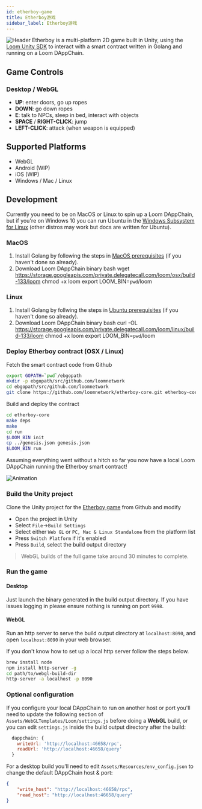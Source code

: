 ```yaml
---
id: etherboy-game
title: Etherboy游戏
sidebar_label: Etherboy游戏
---
```

![Header](/developers/img/ebw_splash.jpg) Etherboy is a multi-platform 2D game built in Unity, using the [Loom Unity SDK](unity-sdk.md) to interact with a smart contract written in Golang and running on a Loom DAppChain.

## Game Controls

### Desktop / WebGL

- **UP**: enter doors, go up ropes
- **DOWN**: go down ropes
- **E**: talk to NPCs, sleep in bed, interact with objects
- **SPACE** / **RIGHT-CLICK**: jump
- **LEFT-CLICK**: attack (when weapon is equipped)

## Supported Platforms

- WebGL
- Android (WIP)
- iOS (WIP)
- Windows / Mac / Linux

## Development

Currently you need to be on MacOS or Linux to spin up a Loom DAppChain, but if you're on Windows 10 you can run Ubuntu in the [Windows Subsystem for Linux](https://docs.microsoft.com/en-us/windows/wsl/install-win10) (other distros may work but docs are written for Ubuntu).

### MacOS

1. Install Golang by following the steps in [MacOS prerequisites](prereqs.md) (if you haven't done so already).
2. Download Loom DAppChain binary 
        bash
        wget https://storage.googleapis.com/private.delegatecall.com/loom/osx/build-133/loom
        chmod +x loom
        export LOOM_BIN=`pwd`/loom

### Linux

1. Install Golang by follwing the steps in [Ubuntu prerequisites](prereqs-ubuntu.md) (if you haven't done so already).
2. Download Loom DAppChain binary 
        bash
        curl -OL https://storage.googleapis.com/private.delegatecall.com/loom/linux/build-133/loom
        chmod +x loom
        export LOOM_BIN=`pwd`/loom

### Deploy Etherboy contract (OSX / Linux)

Fetch the smart contract code from Github

```bash
export GOPATH=`pwd`/ebgopath
mkdir -p ebgopath/src/github.com/loomnetwork
cd ebgopath/src/github.com/loomnetwork
git clone https://github.com/loomnetwork/etherboy-core.git etherboy-core
```

Build and deploy the contract

```bash
cd etherboy-core
make deps
make
cd run
$LOOM_BIN init
cp ../genesis.json genesis.json
$LOOM_BIN run
```

Assuming everything went without a hitch so far you now have a local Loom DAppChain running the Etherboy smart contract!

![Animation](/developers/img/etherboy-clip.gif)

### Build the Unity project

Clone the Unity project for the [Etherboy game](https://github.com/loomnetwork/Etherboy) from Github and modify

- Open the project in Unity
- Select `File`->`Build Settings`
- Select either `Web GL` or `PC, Mac & Linux Standalone` from the platform list
- Press `Switch Platform` if it's enabled
- Press `Build`, select the build output directory

> WebGL builds of the full game take around 30 minutes to complete.

### Run the game

#### Desktop

Just launch the binary generated in the build output directory. If you have issues logging in please ensure nothing is running on port `9998`.

#### WebGL

Run an http server to serve the build output directory at `localhost:8090`, and open `localhost:8090` in your web browser.

If you don't know how to set up a local http server follow the steps below.

```bash
brew install node
npm install http-server -g
cd path/to/webgl-build-dir
http-server -a localhost -p 8090
```

### Optional configuration

If you configure your local DAppChain to run on another host or port you'll need to update the following section of `Assets/WebGLTemplates/Loom/settings.js` before doing a **WebGL** build, or you can edit `settings.js` inside the build output directory after the build:

```js
  dappchain: {
    writeUrl: 'http://localhost:46658/rpc',
    readUrl: 'http://localhost:46658/query'
  }
```

For a desktop build you'll need to edit `Assets/Resources/env_config.json` to change the default DAppChain host & port:

```json
{
    "write_host": "http://localhost:46658/rpc",
    "read_host": "http://localhost:46658/query"
}
```